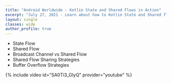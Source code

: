 ```yaml
---
title: "Android Worldwide - Kotlin State and Shared Flows in Action"
excerpt: "July 27, 2021 - Learn about how to Kotlin State and Shared flows."
layout: single
classes: wide
author_profile: true
---
```


- State Flow
- Shared Flow
- Broadcast Channel vs Shared Flow
- Shared Flow Sharing Strategies
- Buffer Overflow Strategies


{% include video id="SA0Ti3_GlyQ" provider="youtube" %}

<script async class="speakerdeck-embed" data-id="f4c8ec9d37504089866df501b6593be8" data-ratio="1.77777777777778" src="//speakerdeck.com/assets/embed.js"></script>

